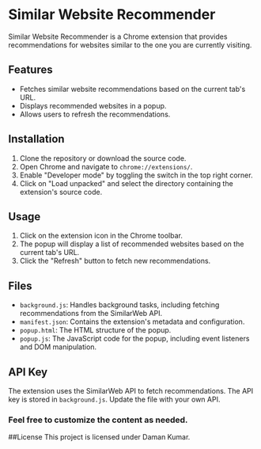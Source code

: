 # Similar Website Recommender

Similar Website Recommender is a Chrome extension that provides recommendations for websites similar to the one you are currently visiting.

## Features

- Fetches similar website recommendations based on the current tab's URL.
- Displays recommended websites in a popup.
- Allows users to refresh the recommendations.

## Installation

1. Clone the repository or download the source code.
2. Open Chrome and navigate to `chrome://extensions/`.
3. Enable "Developer mode" by toggling the switch in the top right corner.
4. Click on "Load unpacked" and select the directory containing the extension's source code.

## Usage

1. Click on the extension icon in the Chrome toolbar.
2. The popup will display a list of recommended websites based on the current tab's URL.
3. Click the "Refresh" button to fetch new recommendations.

## Files

- `background.js`: Handles background tasks, including fetching recommendations from the SimilarWeb API.
- `manifest.json`: Contains the extension's metadata and configuration.
- `popup.html`: The HTML structure of the popup.
- `popup.js`: The JavaScript code for the popup, including event listeners and DOM manipulation.

## API Key

The extension uses the SimilarWeb API to fetch recommendations. The API key is stored in `background.js`. 
Update the file with your own API.

### Feel free to customize the content as needed.

##License
This project is licensed under Daman Kumar.
